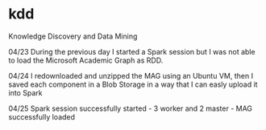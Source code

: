 # kdd
Knowledge Discovery and Data Mining

04/23 During the previous day I started a Spark session but I was not able to load the Microsoft Academic Graph as RDD.

04/24 I redownloaded and unzipped the MAG using an Ubuntu VM, then I saved each component in a Blob Storage in a way that I can easly upload it into Spark

04/25 Spark session successfully started - 3 worker and 2 master - MAG successfully loaded
